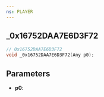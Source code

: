 ```yaml
---
ns: PLAYER
---
```

## _0x16752DAA7E6D3F72

```c
// 0x16752DAA7E6D3F72
void _0x16752DAA7E6D3F72(Any p0);
```

## Parameters
* **p0**:

